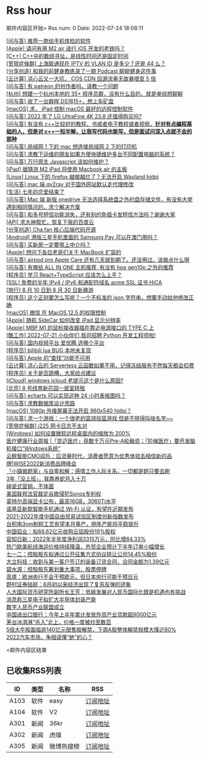 # Rss hour

邮件内容区开始>
Rss num: 0  Date: 2022-07-24 18:08:11 <br/>

<a href='https://www.v2ex.com/t/868387#reply0'>[问与答] 推荐一款给手机体检的软件</a><br/>
<a href='https://www.v2ex.com/t/868386#reply3'>[Apple] 请问有用 M2 air 进行 iOS 开发的老铁吗？</a><br/>
<a href='https://www.v2ex.com/t/868384#reply2'>[C++] C++中的数组寻址，是线性时间还是固定时间</a><br/>
<a href='https://www.v2ex.com/t/868383#reply0'>[宽带症候群] 上海联通现在 IPTV 的 VLAN ID 是多少？还是 44 么？</a><br/>
<a href='https://www.v2ex.com/t/868382#reply0'>[分享创造] 和我的前健身教练录了一期 Podcast 聊聊健身这件事</a><br/>
<a href='https://www.v2ex.com/t/868380#reply1'>[云计算] 凉心云又一大坑， COS CDN 回源流量无故暴增至 5 倍</a><br/>
<a href='https://www.v2ex.com/t/868379#reply5'>[问与答] 有 patreon 的创作者吗，请教一个问题</a><br/>
<a href='https://www.v2ex.com/t/868378#reply0'>[杭州] 想建一个杭州本地的 35+ 程序员群，没有什么目的，就是单纯想聊聊</a><br/>
<a href='https://www.v2ex.com/t/868374#reply1'>[问与答] 收了一台群晖 DS1815+，想上车矿盘</a><br/>
<a href='https://www.v2ex.com/t/868373#reply3'>[macOS] 求， iPad 控制 macOS 最好的远程控制软件</a><br/>
<a href='https://www.v2ex.com/t/868372#reply1'>[问与答] 2022 年了 LG UltraFine 4K 23.8 还值得购买吗?</a><br/>
<a href='https://www.v2ex.com/t/868371#reply0'>[问与答] 有没有 c++比较好的教程，书或者电子教程或者视频，**针对有点编程基础的人，但是对 c++一知半解，让我写代码也能写，但是面试问深入点就不会的那种**</a><br/>
<a href='https://www.v2ex.com/t/868370#reply0'>[问与答] 局域网 1 下的 mac 想连接局域网 2 下的打印机</a><br/>
<a href='https://www.v2ex.com/t/868367#reply4'>[问与答] 求教下运维的朋友如果方便快捷维护多台不同配置电脑的系统？</a><br/>
<a href='https://www.v2ex.com/t/868366#reply4'>[问与答] 万行原生 Javascript 该如何维护？</a><br/>
<a href='https://www.v2ex.com/t/868365#reply7'>[iPad] 据猜测 M2 iPad 将使用 Macbook air 的主板</a><br/>
<a href='https://www.v2ex.com/t/868364#reply5'>[Linux] Linux 下的 firefox 越做越烂了？无法开启 Wayland hidpi</a><br/>
<a href='https://www.v2ex.com/t/868363#reply0'>[问与答] mac 端 qv2ray 对于国外网站默认走代理修改</a><br/>
<a href='https://www.v2ex.com/t/868362#reply27'>[生活] 七年的恋爱结束了</a><br/>
<a href='https://www.v2ex.com/t/868361#reply5'>[问与答] Mac 端 新版 onedrive 无法选择系统盘之外的盘存储文件，有没有大佬遇到相同情况的，求个解决方案</a><br/>
<a href='https://www.v2ex.com/t/868360#reply1'>[问与答] 和多号短信功能消失，还有别的免插卡发短信方法吗？谢谢大家</a><br/>
<a href='https://www.v2ex.com/t/868359#reply0'>[API] 求大神帮忙，恢复下我的百度云</a><br/>
<a href='https://www.v2ex.com/t/868358#reply0'>[分享创造] Cha.fan 核心后端代码开源</a><br/>
<a href='https://www.v2ex.com/t/868357#reply0'>[Android] 港版三星手机里面的 Samsung Pay 可以在澳门用吗？</a><br/>
<a href='https://www.v2ex.com/t/868354#reply7'>[问与答] 买新房一定要带上中介吗？</a><br/>
<a href='https://www.v2ex.com/t/868353#reply4'>[Apple] 想问下各位老哥们关于 MacBook 扩容的</a><br/>
<a href='https://www.v2ex.com/t/868352#reply6'>[问与答] airpod pro Apple Care 还有几天就到期了。还没用过。该做点什么呀</a><br/>
<a href='https://www.v2ex.com/t/868351#reply6'>[问与答] 有哪些 ALL IN ONE 主机推荐, 有没有 hpe gen10p 之外的推荐</a><br/>
<a href='https://www.v2ex.com/t/868346#reply8'>[程序员] 学习 React+TypeScript 应该怎么上手？</a><br/>
<a href='https://www.v2ex.com/t/868344#reply18'>[SSL] 免费的半年 IPv4 / IPv6 和通配符域名 acme SSL 证书 HiCA</a><br/>
<a href='https://www.v2ex.com/t/868342#reply16'>[旅行] 8 月 10 日到 8 月 30 日新疆游</a><br/>
<a href='https://www.v2ex.com/t/868341#reply7'>[程序员] 这个正则要怎么写呢？一个不标准的 json 字符串，想要手动给他修改正确</a><br/>
<a href='https://www.v2ex.com/t/868340#reply1'>[macOS] 微信 在 MacOS 12.5 的权限控制</a><br/>
<a href='https://www.v2ex.com/t/868339#reply2'>[Apple] 随航 SideCar 如何改变 iPad 显示分辨率</a><br/>
<a href='https://www.v2ex.com/t/868338#reply2'>[Apple] MBP M1 的鼠标接收器插在靠近电源接口的 TYPE C 上</a><br/>
<a href='https://www.v2ex.com/t/868337#reply1'>[酷工作] 2022-07-21 小伙伴们,我司招聘 Python 开发工程师啦!</a><br/>
<a href='https://www.v2ex.com/t/868336#reply14'>[问与答] 国内视频平台 爱优腾 选哪个平台</a><br/>
<a href='https://www.v2ex.com/t/868332#reply5'>[程序员] bilibili lua BUG 本地未复现</a><br/>
<a href='https://www.v2ex.com/t/868329#reply5'>[问与答] Apple 的“查找”功能不可用</a><br/>
<a href='https://www.v2ex.com/t/868328#reply9'>[云计算] 凉心云的 Serverless 云函数如果不用，记得冻结服务不然每天都会扣费</a><br/>
<a href='https://www.v2ex.com/t/868327#reply20'>[程序员] 关于是否跳槽，大家给点建议</a><br/>
<a href='https://www.v2ex.com/t/868326#reply1'>[iCloud] windows icloud 老提示这个是什么原因?</a><br/>
<a href='https://www.v2ex.com/t/868325#reply1'>[北京] 8 号线育新花园一居室转租</a><br/>
<a href='https://www.v2ex.com/t/868324#reply2'>[问与答] echarts 可以实现这种 24 小时表格图吗？</a><br/>
<a href='https://www.v2ex.com/t/868322#reply18'>[问与答] 求教数据库设计思路</a><br/>
<a href='https://www.v2ex.com/t/868321#reply6'>[macOS] 1080p 外接屏幕无法开启 960x540 hidpi？</a><br/>
<a href='https://www.v2ex.com/t/868320#reply0'>[问与答] 求一个游戏：一个很老的篮球投篮游戏 但是不晓得叫啥名字~~</a><br/>
<a href='https://www.v2ex.com/t/868318#reply18'>[宽带症候群] i225 网卡日志不太对</a><br/>
<a href='https://www.v2ex.com/t/868317#reply12'>[Windows] 如何设置微软远程桌面内的缩放为 200%</a><br/>
<a href='https://36kr.com/p/1841096283022343'>医疗健康行业周报 |「昆迈医疗」获数千万元Pre-A轮融资；「阶梯医疗」要开发脑机接口“Windows系统”</a><br/>
<a href='https://36kr.com/p/1839565378282497'>云鲸智能CMO阎乐：后流量时代，消费者愿意为优秀体验去相信新的品牌|WISE2022新消费品牌峰会</a><br/>
<a href='https://36kr.com/p/1838160989840649'>「小镇做题家」与自卑和解：感情工作人际关系，一切都是题只要去刷</a><br/>
<a href='https://36kr.com/p/1838161251820800'>3年「没上班」，我靠养蛇月入十万</a><br/>
<a href='https://36kr.com/p/1840185392587783'>碰瓷式营销，不体面</a><br/>
<a href='https://36kr.com/newsflashes/1841314101814537'>美国联邦法官裁定谷歌侵犯Sonos专利权</a><br/>
<a href='https://36kr.com/newsflashes/1841311643919622'>英特尔高端显卡公布，最高16GB，3060Ti水平</a><br/>
<a href='https://36kr.com/newsflashes/1841309084394504'>诺基亚新款智能手机通过 Wi-Fi 认证，有望在近期发布</a><br/>
<a href='https://36kr.com/newsflashes/1841305956017416'>2021-2022年度中国自由贸易试验区制度创新指数发布</a><br/>
<a href='https://36kr.com/newsflashes/1841301672125440'>台积电3nm制程工艺有望本月量产，明年产能将平稳提升</a><br/>
<a href='https://36kr.com/newsflashes/1841298953921545'>中国铝业：拟66.62亿元收购云铝股份19%股权</a><br/>
<a href='https://36kr.com/newsflashes/1841295071241218'>容知日新：2022年半年度净利润3315万元，同比增84.33%</a><br/>
<a href='https://36kr.com/newsflashes/1841290333381638'>热门欧美航线海运价格持续降温，外贸企业预计下半年订单小幅增长</a><br/>
<a href='https://36kr.com/newsflashes/1841286855779592'>七一二：控股股东拟通过公开征集方式协议转让公司14.45%股份</a><br/>
<a href='https://36kr.com/newsflashes/1841221394113797'>大立科技：收到与某一客户签订的装备订货合同，合同金额为1.39亿元</a><br/>
<a href='https://36kr.com/newsflashes/1841212667438341'>碧水源：控股股东筹划重大事项，股票停牌</a><br/>
<a href='https://36kr.com/newsflashes/1841205189010434'>高盛：欧洲央行不会干预欧元，但日本央行可能干预日元</a><br/>
<a href='https://36kr.com/newsflashes/1841201299072002'>野村证券陆挺：6月初以来经济出现了复苏反弹的迹象</a><br/>
<a href='https://36kr.com/newsflashes/1841195257423104'>人大国际货币研究所副所长王芳：低碳发展对人民币国际化既是机遇也有挑战</a><br/>
<a href='https://36kr.com/newsflashes/1841183987475460'>消息称三星电子拟扩大半导体封装产能</a><br/>
<a href='https://36kr.com/newsflashes/1841139332916233'>数字人民币产业联盟成立</a><br/>
<a href='https://36kr.com/newsflashes/1841098836960513'>中国进出口银行：今年上半年累计发放外贸产业贷款超9000亿元</a><br/>
<a href='https://36kr.com/newsflashes/1841085898695683'>茅台冰淇淋“杀入”北上，价格一度被炒至数百</a><br/>
<a href='https://36kr.com/newsflashes/1841048621720836'>5倍大牛股面临逾140亿元限售股解禁，下周A股整体解禁规模大降近80%</a><br/>
<a href='http://www.huxiu.com/article/615406.html?f=wangzhan'>2022汽车市场，争相读懂“她”的心？</a><br/>


<邮件内容区结束

## 已收集RSS列表

| ID | 类型 | 名称  | RSS  |
| -- | -- | -- | -- | 
| A103  | 软件 | easy | [订阅地址](http://rsshub.v2fy.com:1200/weibo/user/1088413295) |
| A104  | 软件 | V2  | [订阅地址](http://www.v2ex.com/index.xml) |
| A301  | 新闻 | 36kr | [订阅地址](https://www.36kr.com/feed) |
| A302  | 新闻 | 虎嗅 | [订阅地址](https://www.huxiu.com/rss/0.xml) |
| A305  | 新闻 | 微博热搜榜 | [订阅地址](https://rsshub.app/weibo/search/hot) |
